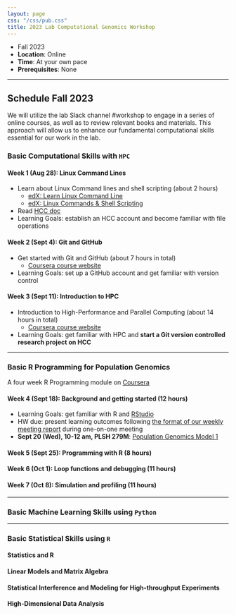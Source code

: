 ```yaml
---
layout: page
css: "/css/pub.css"
title: 2023 Lab Computational Genomics Workshop
---  
```



- Fall 2023
- **Location**: Online
- **Time**: At your own pace
- **Prerequisites**: None

--------------------

## Schedule Fall 2023

We will utilize the lab Slack channel #workshop to engage in a series of online courses, as well as to review relevant books and materials. This approach will allow us to enhance our fundamental computational skills essential for our work in the lab.

### Basic Computational Skills with `HPC`

#### Week 1 (Aug 28): Linux Command Lines
- Learn about Linux Command lines and shell scripting (about 2 hours)
  - [edX: Learn Linux Command Line](https://www.edx.org/learn/computer-programming/edx-try-it-learn-linux-command-line?index=product&queryID=647e638ac5fe8dfcc9aa9d7a1395004d&position=3&linked_from=autocomplete&c=autocomplete)
  - [edX: Linux Commands & Shell Scripting](https://www.edx.org/learn/linux/ibm-linux-commands-shell-scripting?index=product&queryID=c7d2890385fe4e47604518e30d546a8c&position=5&linked_from=autocomplete&c=autocomplete)
- Read [HCC doc](https://hcc.unl.edu/docs/) 
- Learning Goals: establish an HCC account and become familiar with file operations  


#### Week 2 (Sept 4): Git and GitHub
- Get started with Git and GitHub (about 7 hours in total)
  - [Coursera course website](https://www.coursera.org/learn/getting-started-with-git-and-github?specialization=ibm-backend-development&utm_medium=sem&utm_source=gg&utm_campaign=B2C_NAMER_ibm-backend-development_ibm_FTCOF_professional-certificates_country-US-country-CA&campaignid=19973760166&adgroupid=146696810063&device=c&keyword=&matchtype=&network=g&devicemodel=&adposition=&creativeid=654910474289&hide_mobile_promo&gclid=Cj0KCQjw3JanBhCPARIsAJpXTx46wfzFgCTqpnJkOuPP3V9QxyYosxbmAvUb-0clHlbledic_So4tTYaAnvDEALw_wcB)
- Learning Goals: set up a GitHub account and get familiar with version control

#### Week 3 (Sept 11): Introduction to HPC
- Introduction to High-Performance and Parallel Computing (about 14 hours in total)
  - [Coursera course website](https://www.coursera.org/learn/introduction-high-performance-computing#modules)
- Learning Goals: get familiar with HPC and __start a Git version controlled research project on HCC__

------
### Basic R Programming for Population Genomics

A four week R Programming module on [Coursera](https://www.coursera.org/learn/r-programming#modules)

#### Week 4 (Sept 18): Background and getting started (12 hours)
- Learning Goals: get familiar with R and [RStudio](https://posit.co/downloads/)
- HW due: present learning outcomes following [the format of our weekly meeting report](https://jyanglab.com/2019-12-04-weekly-report/) during one-on-one meeting
- __Sept 20 (Wed), 10-12 am, PLSH 279M__: [Population Genomics Model 1](https://jyanglab.com/slides/2023-module/week1/w1.html#1) 

#### Week 5 (Sept 25): Programming with R (8 hours)


#### Week 6 (Oct 1): Loop functions and debugging (11 hours)

#### Week 7 (Oct 8): Simulation and profiling (11 hours)


-------------

### Basic Machine Learning Skills using `Python`


-------------

### Basic Statistical Skills using `R`

#### Statistics and R

####  Linear Models and Matrix Algebra

#### Statistical Interference and Modeling for High-throughput Experiments

#### High-Dimensional Data Analysis



